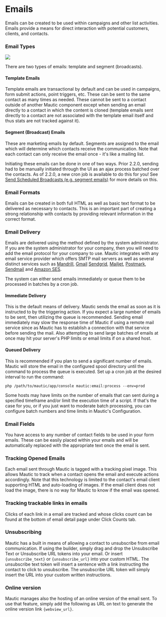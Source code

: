 # Emails

Emails can be created to be used within campaigns and other list activities. Emails provide a means for direct interaction with potential customers, clients, and contacts.

### Email Types

![](/emails/media/types.png)

There are two types of emails: template and segment (broadcasts). 
  
#### Template Emails

Template emails are transactional by default and can be used in campaigns, form submit actions, point triggers, etc. These can be sent to the same contact as many times as needed. These cannot be sent to a contact outside of another Mautic component except when sending an email directly to a contact in which the content is cloned (template emails sent directly to a contact are not associated with the template email itself and thus stats are not tracked against it).
 
#### Segment (Broadcast) Emails
  
These are marketing emails by default. Segments are assigned to the email which will determine which contacts receive the communication. Note that each contact can only receive the email once - it's like a mailing list.

Initiating these emails can be done in one of two ways. Prior 2.2.0, sending had to be manually initiated through the UI as an ajax process batched over the contacts. As of 2.2.0, a new cron job is available to do this for you! See [Send Scheduled Broadcasts (e.g. segment emails)](./../setup/cron_jobs.html#send-scheduled-broadcasts-e-g-segment-emails) for more details on this.

### Email Formats

Emails can be created in both full HTML as well as basic text format to be delivered as necessary to contacts. This is an important part of creating a strong relationship with contacts by providing relevant information in the correct format.

### Email Delivery

Emails are delivered using the method defined by the system administrator. If you are the system administrator for your company, then you will need to add the email protocol for your company to use. Mautic integrates with any email service provider which offers SMTP mail servers as well as several distinct services such as [Mandrill](http://mandrill.com/), [Gmail](http://gmail.com) [Sendgrid](https://sendgrid.com), [Mailjet](https://app.mailjet.com/signup?utm_source=mautic), [Postmark](https://postmarkapp.com/), [Sendmail](https://www.sendmail.com/) and [Amazon SES](https://aws.amazon.com/ses/).

The system can either send emails immediately or queue them to be processed in batches by a cron job.

#### Immediate Delivery ####

This is the default means of delivery. Mautic sends the email as soon as it is instructed to by the triggering action. If you expect a large number of emails to be sent, then utilizing the queue is recommended. Sending email immediately may slow the response time of Mautic if using a remote mail service since as Mautic has to establish a connection with that service before sending the mail. Also attempting to send large batches of emails at once may hit your server's PHP limits or email limits if on a shared host. 
 
#### Queued Delivery ####

This is recommended if you plan to send a significant number of emails. Mautic will store the email in the configured spool directory until the command to process the queue is executed. Set up a cron job at the desired interval to run the command:

```
php /path/to/mautic/app/console mautic:email:process --env=prod
```

Some hosts may have limits on the number of emails that can sent during a specified timeframe and/or limit the execution time of a script. If that's the case for you, or if you just want to moderate batch processing, you can configure batch numbers and time limits in Mautic's Configuration. 

 
### Email Fields

You have access to any number of contact fields to be used in your form emails. These can be easily placed within your emails and will be automatically replaced with the appropriate text once the email is sent.

### Tracking Opened Emails ###

Each email sent through Mautic is tagged with a tracking pixel image. This allows Mautic to track when a contact opens the email and execute actions accordingly. Note that this technology is limited to the contact's email client supporting HTML and auto-loading of images. If the email client does not load the image, there is no way for Mautic to know if the email was opened.


### Tracking trackable links in emails ###

Clicks of each link in a email are tracked and whose clicks count can be found at the bottom of email detail page under Click Counts tab.


### Unsubscribing ###

Mautic has a built in means of allowing a contact to unsubscribe from email communication. If using the builder, simply drag and drop the Unsubscribe Text or Unsubscribe URL tokens into your email. Or insert `{unsubscribe_text}` or `{unsubscribe_url}` into your custom HTML. The unsubscribe text token will insert a sentence with a link instructing the contact to click to unsubscribe. The unsubscribe URL token will simply insert the URL into your custom written instructions.

### Online version ###

Mautic manages also the hosting of an online version of the email sent. To use that feature, simply add the following as URL on text to generate the online version link `{webview_url}`.
